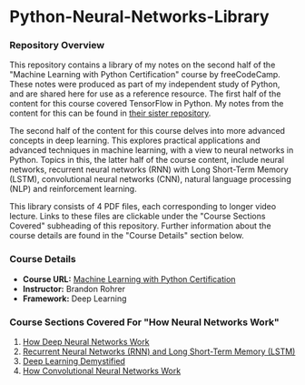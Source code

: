 # Python-Neural-Networks-Library

### Repository Overview 

This repository contains a library of my notes on the second half of the "Machine Learning with Python Certification" course by freeCodeCamp. These notes were produced as part of my independent study of Python, and are shared here for use as a reference resource. The first half of the content for this course covered TensorFlow in Python. My notes from the content for this can be found in [their sister repository](https://github.com/franpanteli/Python-TensorFlow-Library).

The second half of the content for this course delves into more advanced concepts in deep learning. This explores practical applications and advanced techniques in machine learning, with a view to neural networks in Python. Topics in this, the latter half of the course content, include neural networks, recurrent neural networks (RNN) with Long Short-Term Memory (LSTM), convolutional neural networks (CNN), natural language processing (NLP) and reinforcement learning. 

This library consists of 4 PDF files, each corresponding to longer video lecture. Links to these files are clickable under the "Course Sections Covered" subheading of this repository. Further information about the course details are found in the "Course Details" section below. 

### Course Details
- **Course URL:** [Machine Learning with Python Certification](https://www.freecodecamp.org/learn/machine-learning-with-python/#tensorflow)
- **Instructor:** Brandon Rohrer
- **Framework:** Deep Learning

### Course Sections Covered For "How Neural Networks Work"
1. [How Deep Neural Networks Work](./1%20of%204%20How%20Deep%20Neural%20Networks%20Work.pdf)
2. [Recurrent Neural Networks (RNN) and Long Short-Term Memory (LSTM)](./2%20of%204%20Recurrent%20Neural%20Networks%20RNN%20and%20Long%20Short%20Term%20Memory%20LSTM.pdf)
3. [Deep Learning Demystified](./3%20of%204%20Deep%20Learning%20Demystified.pdf)
4. [How Convolutional Neural Networks Work](./4%20of%204%20How%20Convolutional%20Neural%20Networks%20work.pdf)
